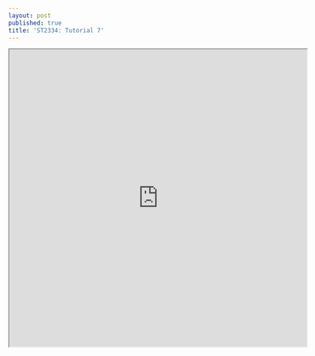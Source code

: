 ```yaml
---
layout: post
published: true
title: 'ST2334: Tutorial 7'
---
```

<iframe src="https://drive.google.com/file/d/1EeT3eozV5sRBZ5RLgTNHj29sCMBtRlQO/preview" width="600" height="600"></iframe>
